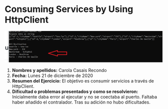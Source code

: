 # Consuming Services by Using HttpClient

![imagen](img1.png)

1. **Nombres y apellidos:** Carola Casais Recondo
2. **Fecha:** Lunes 21 de diciembre de 2020
3. **Resumen del Ejercicio:** El objetivo es consumir servicios a través de HttpClient.
4. **Dificultad o problemas presentados y como se resolvieron:** Inicialmente daba error al ejecutar y no se coectaba al puerto. Faltaba haber añadido el contralador. Tras su adición no hubo dificultades.
